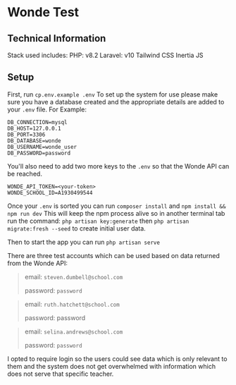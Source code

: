 # Wonde Test

## Technical Information

Stack used includes:
PHP: v8.2
Laravel: v10
Tailwind CSS
Inertia JS


## Setup

First, run `cp.env.example .env`
To set up the system for use please make sure you have a database created and the appropriate details are added to your `.env` file.
For Example: 
```
DB_CONNECTION=mysql
DB_HOST=127.0.0.1
DB_PORT=3306
DB_DATABASE=wonde
DB_USERNAME=wonde_user
DB_PASSWORD=password
```
You'll also need to add two more keys to the `.env` so that the Wonde API can be reached.

```
WONDE_API_TOKEN=<your-token>
WONDE_SCHOOL_ID=A1930499544
```

Once your `.env` is sorted you can run `composer install` and `npm install && npm run dev`
This will keep the npm process alive so in another terminal tab run the command: `php artisan key:generate` then `php artisan migrate:fresh --seed` to create initial user data.

Then to start the app you can run `php artisan serve`

There are three test accounts which can be used based on data returned from the Wonde API:

> email: `steven.dumbell@school.com`
> 
> password: `password`

> email: `ruth.hatchett@school.com`
> 
> password: password

> email: `selina.andrews@school.com`
> 
> password: `password`

I opted to require login so the users could see data which is only relevant to them and the system does not get overwhelmed with information which does not serve that specific teacher.
